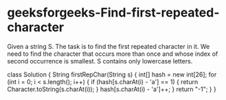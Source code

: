 # geeksforgeeks-Find-first-repeated-character
Given a string S. The task is to find the first repeated character in it. We need to find the character that occurs more than once and whose index of second occurrence is smallest. S contains only lowercase letters.



class Solution 
{ 
    String firstRepChar(String s) 
    { 
         int[] hash = new int[26];
    for (int i = 0; i < s.length(); i++) {
        if (hash[s.charAt(i) - 'a'] == 1) {
            return Character.toString(s.charAt(i));
        }
        hash[s.charAt(i) - 'a']++;
    }
    return "-1";
    }
} 
